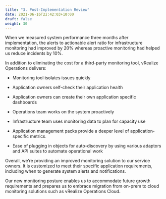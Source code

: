 ```yaml
---
title: "3. Post-Implementation Review"
date: 2021-06-16T22:42:03+10:00
draft: false
weight: 30
---
```


When we measured system performance three months after implementation, the alerts to actionable alert ratio for infrastructure monitoring had improved by 20% whereas proactive monitoring had helped us reduce incidents by 10%.

In addition to eliminating the cost for a third-party monitoring tool, vRealize Operations delivers:

-   Monitoring tool isolates issues quickly

-   Application owners self-check their application health

-   Application owners can create their own application specific dashboards

-   Operations team works on the system proactively

-   Infrastructure team uses monitoring data to plan for capacity use

-   Application management packs provide a deeper level of application-specific metrics.

-   Ease of plugging in objects for auto-discovery by using various adaptors and API suites to automate operational work

Overall, we’re providing an improved monitoring solution to our service owners. It is customized to meet their specific application requirements, including when to generate system alerts and notifications.

Our new monitoring posture enables us to accommodate future growth requirements and prepares us to embrace migration from on-prem to cloud monitoring solutions such as vRealize Operations Cloud.